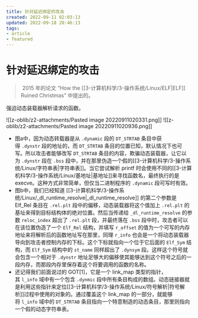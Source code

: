 ```yaml
---
title: 针对延迟绑定的攻击
created: 2022-09-11 02:03:13
updated: 2022-09-18 20:46:13
tags: 
- article
- featured
---
```


# 针对延迟绑定的攻击

>  2015 年的论文 “How the [[3-计算机科学/3-操作系统/Linux/ELF|ELF]] Ruined Christmas” 中提出的。

强迫动态装载器解析请求的函数。

![[z-oblib/z2-attachments/Pasted image 20220911020331.png]]
![[z-oblib/z2-attachments/Pasted image 20220911020936.png]]


- 图a中，因为动态转载器是从 `.dynamic` 段的 `DT_STRTAB` 条目中获得 `.dynstr` 段的地址的，而 `DT_STRTAB` 条目的位置已知，默认情况下也可写。所以攻击者能够改写 `DT_STRTAB` 条目的内容，欺骗动态装载器，让它以为 `.dynstr` 段在 `.bss` 段中，并在那里伪造一个假的[[3-计算机科学/3-操作系统/Linux/字符串表|字符串表]]。当它尝试解析 printf 时会使用不同的[[3-计算机科学/3-操作系统/Linux/基地址|基地址]]来寻找函数名，最终执行的是 execve。这种方式非常简单，但仅当二进制程序的 `.dynamic` 段可写时有效。
- 图b中，我们已经知道 [[3-计算机科学/3-操作系统/Linux/_dl_runtime_resolve|_dl_runtime_resolve]] 的第二个参数是 Elf_Rel 条目在 `.rel.plt` 段中的偏移，动态装载器将这个值加上 `.rel.plt` 的基址来得到目标结构体的绝对位置。然后当传递给 `_dl_runtime_resolve` 的参数 `reloc_index` 超出了 `.rel.plt` 段，并最终落在 `.bss` 段中时，攻击者可以在该位置伪造了一个 `Elf_Rel` 结构，并填写 `r_offset` 的值为一个可写的内存地址来将解析后的函数地址写在那里，同理 `r_info` 也会是一个将动态装载器导向到攻击者控制内存的下标。这个下标就指向一个位于它后面的 `Elf_Sym` 结构，而 `Elf_Sym` 结构中的 `st_name` 同样超出了 `.dynsym` 段。这样这个符号就会包含一个相对于 `.dynstr` 地址足够大的偏移使其能够达到这个符号之后的一段内存，而那段内存里保存着这个将要调用的函数的名称。
- 还记得我们前面说过的 GOT[1]，它是一个 link_map 类型的指针，其 `l_info` 域中有一个包含 `.dynmic` 段中所有条目构成的数组。动态链接器就是利用这些指针来定位[[3-计算机科学/3-操作系统/Linux/符号解析|符号解析]]过程中使用的对象的。通过覆盖这个 link_map 的一部分，就能够将 `l_info` 域中的 `DT_STRTAB` 条目指向一个特意制造的动态条目，那里则指向一个假的动态字符串表。
